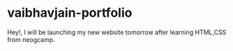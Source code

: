 # vaibhavjain-portfolio

Hey!, I will be launching my new website tomorrow after learning HTML,CSS from neogcamp.